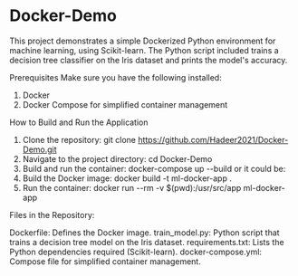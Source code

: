 # Docker-Demo
This project demonstrates a simple Dockerized Python environment for machine learning, using Scikit-learn. The Python script included trains a decision tree classifier on the Iris dataset and prints the model's accuracy.

Prerequisites
Make sure you have the following installed:
1. Docker
2. Docker Compose for simplified container management

How to Build and Run the Application
1. Clone the repository:
   git clone https://github.com/Hadeer2021/Docker-Demo.git
2. Navigate to the project directory:
   cd Docker-Demo
3. Build and run the container:
   docker-compose up --build
or it could be:
4. Build the Docker image:
   docker build -t ml-docker-app .
5. Run the container:
   docker run --rm -v $(pwd):/usr/src/app ml-docker-app

Files in the Repository:

Dockerfile: Defines the Docker image.
train_model.py: Python script that trains a decision tree model on the Iris dataset.
requirements.txt: Lists the Python dependencies required (Scikit-learn).
docker-compose.yml: Compose file for simplified container management.
